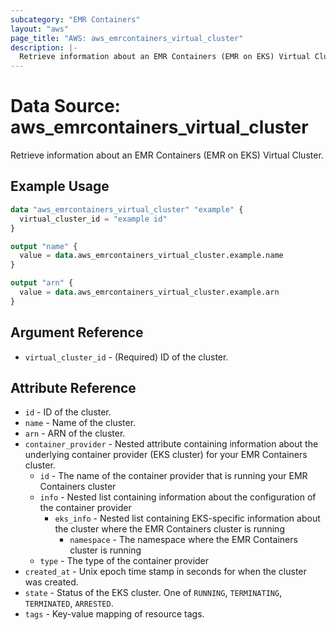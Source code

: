 ```yaml
---
subcategory: "EMR Containers"
layout: "aws"
page_title: "AWS: aws_emrcontainers_virtual_cluster"
description: |-
  Retrieve information about an EMR Containers (EMR on EKS) Virtual Cluster
---
```


# Data Source: aws_emrcontainers_virtual_cluster

Retrieve information about an EMR Containers (EMR on EKS) Virtual Cluster.

## Example Usage

```terraform
data "aws_emrcontainers_virtual_cluster" "example" {
  virtual_cluster_id = "example id"
}

output "name" {
  value = data.aws_emrcontainers_virtual_cluster.example.name
}

output "arn" {
  value = data.aws_emrcontainers_virtual_cluster.example.arn
}
```

## Argument Reference

* `virtual_cluster_id` - (Required) ID of the cluster.

## Attribute Reference

* `id` - ID of the cluster.
* `name` - Name of the cluster.
* `arn` - ARN of the cluster.
* `container_provider` - Nested attribute containing information about the underlying container provider (EKS cluster) for your EMR Containers cluster.
    * `id` - The name of the container provider that is running your EMR Containers cluster
    * `info` - Nested list containing information about the configuration of the container provider
        * `eks_info` - Nested list containing EKS-specific information about the cluster where the EMR Containers cluster is running
            * `namespace` - The namespace where the EMR Containers cluster is running
    * `type` - The type of the container provider
* `created_at` - Unix epoch time stamp in seconds for when the cluster was created.
* `state` - Status of the EKS cluster. One of `RUNNING`, `TERMINATING`, `TERMINATED`, `ARRESTED`.
* `tags` - Key-value mapping of resource tags.
